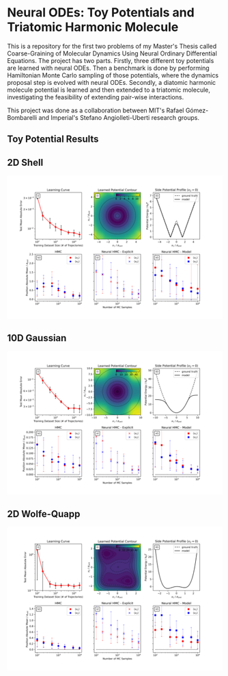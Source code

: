 # Neural ODEs: Toy Potentials and Triatomic Harmonic Molecule
This is a repository for the first two problems of my Master's Thesis called Coarse-Graining of Molecular Dynamics Using Neural Ordinary Differential Equations. The project has two parts. Firstly, three different toy potentials are learned with neural ODEs. Then a benchmark is done by performing Hamiltonian Monte Carlo sampling of those potentials, where the dynamics proposal step is evolved with neural ODEs. Secondly, a diatomic harmonic molecule potential is learned and then extended to a triatomic molecule, investigating the feasibility of extending pair-wise interactions.

This project was done as a collaboration between MIT's Rafael Gómez-Bombarelli and Imperial's Stefano Angiolleti-Uberti research groups.

## Toy Potential Results

## 2D Shell
![alt text](https://github.com/jakublala/md-neural-ode/blob/main/figures/2d_shell_hmc.png?raw=true)

## 10D Gaussian
![alt text](https://github.com/jakublala/md-neural-ode/blob/main/figures/10d_gaussian_hmc.png?raw=true)

## 2D Wolfe-Quapp
![alt text](https://github.com/jakublala/md-neural-ode/blob/main/figures/wofe_quapp_hmc.png?raw=true)
